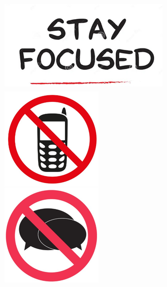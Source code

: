 
<img src="images/stay focused.jpg" alt="drawing" width="650"/>

<p float="middle">
<img src="images/movil prohibido.jpg" alt="drawing" width="300"/> &nbsp;&nbsp; 
<img src="images/charlar prohibido.jpg" alt="drawing" width="300"/> 
</p>
